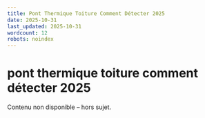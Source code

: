 ```yaml
---
title: Pont Thermique Toiture Comment Détecter 2025
date: 2025-10-31
last_updated: 2025-10-31
wordcount: 12
robots: noindex
---
```


# pont thermique toiture comment détecter 2025

Contenu non disponible – hors sujet.
